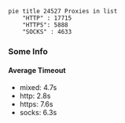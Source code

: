 
```mermaid
pie title 24527 Proxies in list
    "HTTP" : 17715
    "HTTPS": 5888
    "SOCKS" : 4633
```

### Some Info
#### Average Timeout

- mixed: 4.7s
- http: 2.8s
- https: 7.6s
- socks: 6.3s